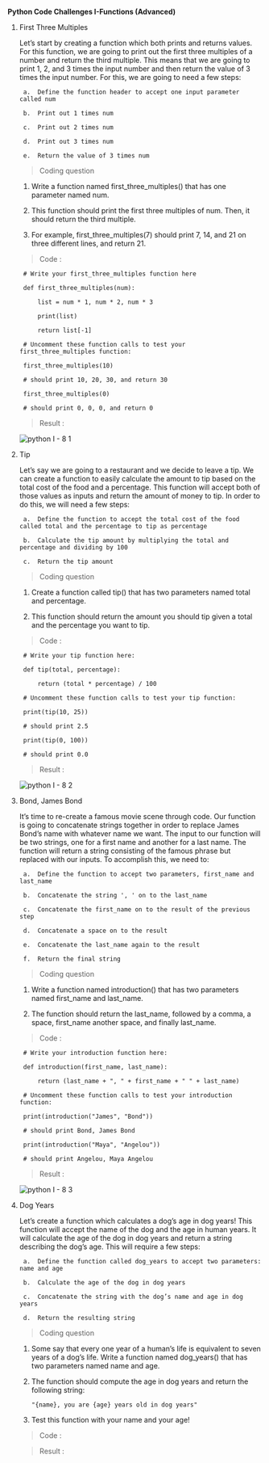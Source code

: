 **Python Code Challenges I-Functions (Advanced)**

1. First Three Multiples

    Let’s start by creating a function which both prints and returns values. For this function, we are going to print out the first three multiples of a number and return the third multiple. This means that we are going to print 1, 2, and 3 times the input number and then return the value of 3 times the input number. For this, we are going to need a few steps:

        a.  Define the function header to accept one input parameter called num

        b.  Print out 1 times num
      
        c.  Print out 2 times num
      
        d.  Print out 3 times num
      
        e.  Return the value of 3 times num
        
    >   Coding question
        
    1.  Write a function named first_three_multiples() that has one parameter named num.

    2.  This function should print the first three multiples of num. Then, it should return the third multiple.

    3.  For example, first_three_multiples(7) should print 7, 14, and 21 on three different lines, and return 21.    
        
    >   Code :      
        
        # Write your first_three_multiples function here

        def first_three_multiples(num):

            list = num * 1, num * 2, num * 3

            print(list)
 
            return list[-1]

        # Uncomment these function calls to test your first_three_multiples function:

        first_three_multiples(10)

        # should print 10, 20, 30, and return 30

        first_three_multiples(0)

        # should print 0, 0, 0, and return 0        
        
    >   Result  :

      ![python I - 8 1](https://user-images.githubusercontent.com/74751990/194825115-9b25edde-c82f-4b5c-83e3-4a6a70306612.jpg)

2. Tip

    Let’s say we are going to a restaurant and we decide to leave a tip. We can create a function to easily calculate the amount to tip based on the total cost of the food and a percentage. This function will accept both of those values as inputs and return the amount of money to tip. In order to do this, we will need a few steps:

        a.  Define the function to accept the total cost of the food called total and the percentage to tip as percentage

        b.  Calculate the tip amount by multiplying the total and percentage and dividing by 100

        c.  Return the tip amount

    >   Coding question

    1.  Create a function called tip() that has two parameters named total and percentage.

    2.  This function should return the amount you should tip given a total and the percentage you want to tip.

    >   Code : 

        # Write your tip function here:

        def tip(total, percentage):

            return (total * percentage) / 100

        # Uncomment these function calls to test your tip function:

        print(tip(10, 25))

        # should print 2.5

        print(tip(0, 100))

        # should print 0.0

    >   Result  :

      ![python I - 8 2](https://user-images.githubusercontent.com/74751990/195116963-b55e7ec2-02cb-4325-81c0-2fdc7584002d.jpg)

3. Bond, James Bond

    It’s time to re-create a famous movie scene through code. Our function is going to concatenate strings together in order to replace James Bond’s name with whatever name we want. The input to our function will be two strings, one for a first name and another for a last name. The function will return a string consisting of the famous phrase but replaced with our inputs. To accomplish this, we need to:

        a.  Define the function to accept two parameters, first_name and last_name

        b.  Concatenate the string ', ' on to the last_name

        c.  Concatenate the first_name on to the result of the previous step

        d.  Concatenate a space on to the result

        e.  Concatenate the last_name again to the result

        f.  Return the final string

    >   Coding question

    1.  Write a function named introduction() that has two parameters named first_name and last_name.

    2.  The function should return the last_name, followed by a comma, a space, first_name another space, and finally last_name.

    >   Code : 

        # Write your introduction function here:

        def introduction(first_name, last_name):

            return (last_name + ", " + first_name + " " + last_name)

        # Uncomment these function calls to test your introduction function:

        print(introduction("James", "Bond"))

        # should print Bond, James Bond

        print(introduction("Maya", "Angelou"))

        # should print Angelou, Maya Angelou

    >   Result  :

      ![python I - 8 3](https://user-images.githubusercontent.com/74751990/195383375-d4dfe03f-c58d-4709-a8b4-8ec4032f4ded.jpg)

4. Dog Years

    Let’s create a function which calculates a dog’s age in dog years! This function will accept the name of the dog and the age in human years. It will calculate the age of the dog in dog years and return a string describing the dog’s age. This will require a few steps:

        a.  Define the function called dog_years to accept two parameters: name and age

        b.  Calculate the age of the dog in dog years

        c.  Concatenate the string with the dog’s name and age in dog years

        d.  Return the resulting string

    >   Coding question

    1.  Some say that every one year of a human’s life is equivalent to seven years of a dog’s life. Write a function named dog_years() that has two parameters named name and age.

    2.  The function should compute the age in dog years and return the following string:

            "{name}, you are {age} years old in dog years"

    3.  Test this function with your name and your age!

    >   Code : 



    >   Result  :






